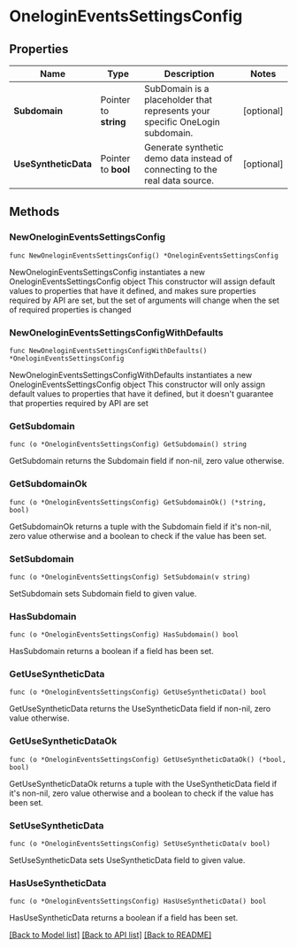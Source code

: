 # OneloginEventsSettingsConfig

## Properties

Name | Type | Description | Notes
------------ | ------------- | ------------- | -------------
**Subdomain** | Pointer to **string** | SubDomain is a placeholder that represents your specific OneLogin subdomain. | [optional] 
**UseSyntheticData** | Pointer to **bool** | Generate synthetic demo data instead of connecting to the real data source. | [optional] 

## Methods

### NewOneloginEventsSettingsConfig

`func NewOneloginEventsSettingsConfig() *OneloginEventsSettingsConfig`

NewOneloginEventsSettingsConfig instantiates a new OneloginEventsSettingsConfig object
This constructor will assign default values to properties that have it defined,
and makes sure properties required by API are set, but the set of arguments
will change when the set of required properties is changed

### NewOneloginEventsSettingsConfigWithDefaults

`func NewOneloginEventsSettingsConfigWithDefaults() *OneloginEventsSettingsConfig`

NewOneloginEventsSettingsConfigWithDefaults instantiates a new OneloginEventsSettingsConfig object
This constructor will only assign default values to properties that have it defined,
but it doesn't guarantee that properties required by API are set

### GetSubdomain

`func (o *OneloginEventsSettingsConfig) GetSubdomain() string`

GetSubdomain returns the Subdomain field if non-nil, zero value otherwise.

### GetSubdomainOk

`func (o *OneloginEventsSettingsConfig) GetSubdomainOk() (*string, bool)`

GetSubdomainOk returns a tuple with the Subdomain field if it's non-nil, zero value otherwise
and a boolean to check if the value has been set.

### SetSubdomain

`func (o *OneloginEventsSettingsConfig) SetSubdomain(v string)`

SetSubdomain sets Subdomain field to given value.

### HasSubdomain

`func (o *OneloginEventsSettingsConfig) HasSubdomain() bool`

HasSubdomain returns a boolean if a field has been set.

### GetUseSyntheticData

`func (o *OneloginEventsSettingsConfig) GetUseSyntheticData() bool`

GetUseSyntheticData returns the UseSyntheticData field if non-nil, zero value otherwise.

### GetUseSyntheticDataOk

`func (o *OneloginEventsSettingsConfig) GetUseSyntheticDataOk() (*bool, bool)`

GetUseSyntheticDataOk returns a tuple with the UseSyntheticData field if it's non-nil, zero value otherwise
and a boolean to check if the value has been set.

### SetUseSyntheticData

`func (o *OneloginEventsSettingsConfig) SetUseSyntheticData(v bool)`

SetUseSyntheticData sets UseSyntheticData field to given value.

### HasUseSyntheticData

`func (o *OneloginEventsSettingsConfig) HasUseSyntheticData() bool`

HasUseSyntheticData returns a boolean if a field has been set.


[[Back to Model list]](../README.md#documentation-for-models) [[Back to API list]](../README.md#documentation-for-api-endpoints) [[Back to README]](../README.md)



